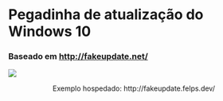 # Pegadinha de atualização do Windows 10
### Baseado em http://fakeupdate.net/

<img src="https://user-images.githubusercontent.com/21184478/86814841-4c6ba700-c058-11ea-91d2-0921411cb96d.png">
<p align="center">Exemplo hospedado: http://fakeupdate.felps.dev/</p>

